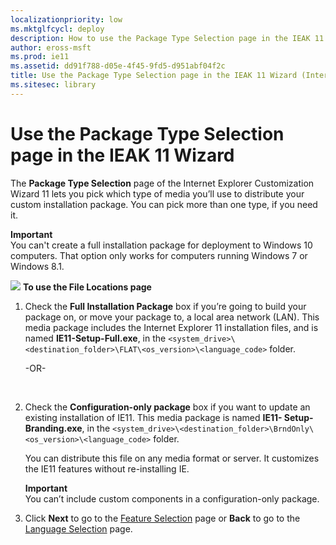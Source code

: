 ```yaml
---
localizationpriority: low
ms.mktglfcycl: deploy
description: How to use the Package Type Selection page in the IEAK 11 Customization Wizard to pick the media type you’ll use to distribute your custom package.
author: eross-msft
ms.prod: ie11
ms.assetid: dd91f788-d05e-4f45-9fd5-d951abf04f2c
title: Use the Package Type Selection page in the IEAK 11 Wizard (Internet Explorer Administration Kit 11 for IT Pros)
ms.sitesec: library
---
```



# Use the Package Type Selection page in the IEAK 11 Wizard
The **Package Type Selection** page of the Internet Explorer Customization Wizard 11 lets you pick which type of media you’ll use to distribute your custom installation package. You can pick more than one type, if you need it.

**Important**<br>You can't create a full installation package for deployment to Windows 10 computers. That option only works for computers running Windows 7 or Windows 8.1.

![](images/wedge.gif) **To use the File Locations page**

1.  Check the **Full Installation Package** box if you’re going to build your package on, or move your package to, a local area network (LAN). This media package includes the Internet Explorer 11 installation files, and is named **IE11-Setup-Full.exe**, in the `<system_drive>\<destination_folder>\FLAT\<os_version>\<language_code>` folder.<p>-OR-<p> 

2.  Check the **Configuration-only package** box if you want to update an existing installation of IE11. This media package is named **IE11- Setup-Branding.exe**, in the `<system_drive>\<destination_folder>\BrndOnly\<os_version>\<language_code>` folder.<p>
You can distribute this file on any media format or server. It customizes the IE11 features without re-installing IE.<p>
**Important**<br>You can’t include custom components in a configuration-only package.

3.  Click **Next** to go to the [Feature Selection](feature-selection-ieak11-wizard.md) page or **Back** to go to the [Language Selection](language-selection-ieak11-wizard.md) page.

 

 






